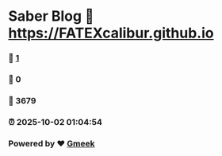 # Saber Blog :link: https://FATEXcalibur.github.io 
### :page_facing_up: [1](https://FATEXcalibur.github.io/tag.html) 
### :speech_balloon: 0 
### :hibiscus: 3679 
### :alarm_clock: 2025-10-02 01:04:54 
### Powered by :heart: [Gmeek](https://github.com/Meekdai/Gmeek)
